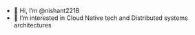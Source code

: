 - 👋 Hi, I’m @nishant221B
- 👀 I’m interested in Cloud Native tech and Distributed systems architectures

<!---
nishant221B/nishant221B is a ✨ special ✨ repository because its `README.md` (this file) appears on your GitHub profile.
You can click the Preview link to take a look at your changes.
--->
